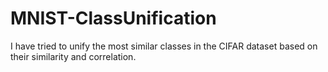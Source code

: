 # MNIST-ClassUnification
I have tried to unify the most similar classes in the CIFAR dataset based on their similarity and correlation.
